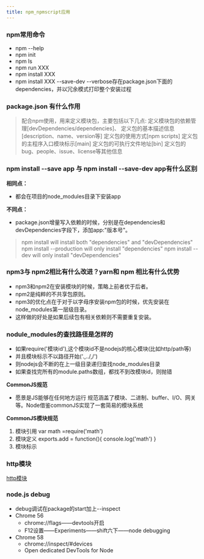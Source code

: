 ```yaml
---
title: npm_npmscript应用
---
```


### npm常用命令
 - npm --help
 - npm init
 - npm ls
 - npm run XXX
 - npm install XXX
 - npm install XXX --save-dev --verbose存在package.json下面的dependencies，并以冗余模式打印整个安装过程

### package.json 有什么作用

> 配合npm使用，用来定义模块包，主要包括以下几点:
定义模块包的依赖管理[devDependencies/dependencies]、
定义包的基本描述信息[description、name、version等]
定义包的使用方式[npm scripts]
定义包的主程序入口模块标示[main]
定义包的可执行文件地址[bin]
定义包的bug、people、issue、license等其他信息

### npm install --save app 与 npm install --save-dev app有什么区别

**相同点：**

 - 都会在项目的node_modules目录下安装app

**不同点：**

 - package.json增量写入依赖的时候，分别是在dependencies和devDependencies字段下，添加app:"版本号"。

> npm install will install both "dependencies" and "devDependencies" npm install --production will only install "dependencies" npm install --dev will only install "devDependencies"

### npm3与 npm2相比有什么改进？yarn和 npm 相比有什么优势

 - npm3和npm2在安装模块的时候，策略上前者优于后者。
 - npm2是纯粹的不共享包原则。
 - npm3的优化点在于对于以字母序安装npm包的时候，优先安装在node_modules第一层级目录。
 - 这样做的好处是如果后续包有相关依赖则不需要重复安装。

### nodule_modules的查找路径是怎样的

 - 如果require('模块id'),这个模块id不是nodejs的核心模块(比如http/path等)
 - 并且模块标示不以路径开始('.,../,/')
 - 则nodejs会不断的在上一级目录递归查找node_modules目录
 - 如果查找完所有的module.paths数组，都找不到改模块id，则抛错

**CommonJS规范**

 - 愿景是JS能够在任何地方运行 规范涵盖了模块、二进制、buffer、I/O、网关等。Node借鉴commonJS实现了一套简易的模块系统

**CommonJS模块规范**
1. 模块引用 var math =require('math')
2. 模块定义 exports.add = function(){ console.log('math') }
3. 模块标示

### http模块
[http模块][1]


  [1]: https://github.com/nodejs/node/blob/master/doc/api/http.md#httpcreateserverrequestlistener


### node.js debug

 - debug调试在package的start加上--inspect
 - Chrome 56
	- chrome://flags——devtools开启
	- F12设置——Experiments——shift六下——node debugging
 - Chrome 58
	- chrome://inspect/#devices
	- Open dedicated DevTools for Node
